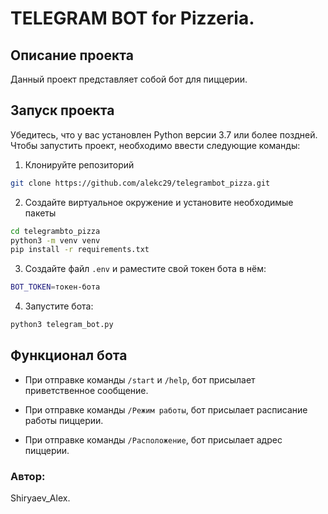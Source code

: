 # TELEGRAM BOT for Pizzeria.

## Описание проекта

Данный проект представляет собой бот для пиццерии. 

## Запуск проекта

Убедитесь, что у вас установлен Python версии 3.7 или более поздней. Чтобы запустить проект, необходимо ввести следующие команды:

1. Клонируйте репозиторий
```bash
git clone https://github.com/alekc29/telegrambot_pizza.git
```

2. Создайте виртуальное окружение и установите необходимые пакеты
```bash
cd telegrambto_pizza
python3 -m venv venv
pip install -r requirements.txt
```

3. Создайте файл `.env` и раместите свой токен бота в нём:
```bash
BOT_TOKEN=токен-бота
```


4. Запустите бота:
```bash
python3 telegram_bot.py
```

## Функционал бота

- При отправке команды `/start` и `/help`, бот присылает приветственное сообщение.

- При отправке команды `/Режим работы`, бот присылает расписание работы пиццерии.

- При отправке команды `/Расположение`, бот присылает адрес пиццерии.

### Автор: 
Shiryaev_Alex.